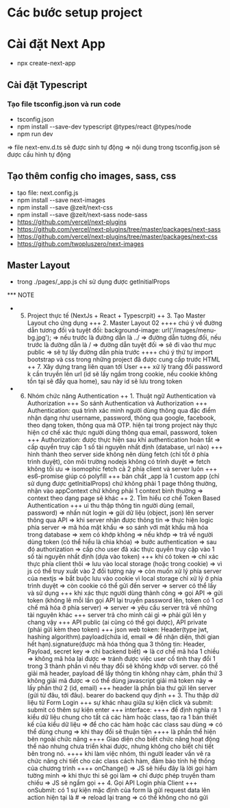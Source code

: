 # Các bước setup project

# Cài đặt Next App
- npx create-next-app

## Cài đặt Typescript

### Tạo file tsconfig.json và run code
- tsconfig.json
- npm install --save-dev typescript @types/react @types/node
- npm run dev

=> file next-env.d.ts sẽ được sinh tự động
=> nội dung trong tsconfig.json sẽ được cấu hình tự động

## Tạo thêm config cho images, sass, css
- tạo file: next.config.js
- npm install --save next-images
- npm install --save @zeit/next-css
- npm install --save @zeit/next-sass node-sass
- https://github.com/vercel/next-plugins
- https://github.com/vercel/next-plugins/tree/master/packages/next-sass
- https://github.com/vercel/next-plugins/tree/master/packages/next-css
- https://github.com/twopluszero/next-images

## Master Layout
- trong ./pages/_app.js chỉ sử dụng được getInitialProps


*** NOTE

- 5. Project thực tế (NextJs + React + Typescrpit)
  ++ 3. Tạo Master Layout cho ứng dụng
    +++ 2. Master Layout 02
      ++++ chú ý về đường dẫn tương đối và tuyệt đối: background-image: url('/images/menu-bg.jpg'); => nếu trước là đường dẫn là ../ => đường dẫn tương đối, nếu trước là đường dẫn là / => đường dẫn tuyệt đối => sẽ đi vào thư mục public => sẽ tự lấy đường dẫn phía trước
      ++++ chú ý thứ tự import bootstrap và css trong những project đã được cung cấp trước HTML
  ++ 7. Xây dựng trang liên quan tới User
    +++ xử lý trang đổi password k cần truyền lên url (id sẽ lấy ngầm trong cookie, nếu cookie không tồn tại sẽ đẩy qua home), sau này id sẽ lưu trong token
- 6. Nhóm chức năng Authentication
  ++ 1. Thuật ngữ Authentication và Authorization
    +++ So sánh Authentication và Authorization
      +++ Authentication: quá trình xác minh người dùng thông qua đặc điểm nhận dạng như username, password, thông qua google, facebook, theo dạng token, thông qua mã OTP. hiện tại trong project này thực hiện cơ chế xác thực người dùng thông qua email, password, token
      +++ Authorization: được thực hiện sau khi authentication hoàn tất => cấp quyền truy cập 1 số tài nguyên nhất định (database, url nào)
    +++ hình thành theo server side không nên dùng fetch (chỉ tốt ở phía trình duyệt), còn môi trường nodejs không có trình duyệt => fetch không tối ưu => isomophic fetch cả 2 phía client và server luôn
    +++ es6-promise giúp có polyfill
    +++ bản chất _app là 1 custom app (chỉ sử dụng được getInitialProps) chứ không phải 1 page thông thường, nhận vào appContext chứ không phải 1 context bình thường => context theo dạng page sẽ khác
  ++ 2. TÌm hiểu cơ chế Token Based Authentication
    +++ ui thu thập thông tin người dùng (email, password) => nhấn nút login => gửi dữ liệu (object, json) lên server thông qua API => khi server nhận được thông tin => thực hiện logic phía server => mã hóa mật khẩu => so sánh với mật khẩu mã hóa trong database => xem có khớp không => nếu khớp => trả về người dùng token (có thể hiểu là chìa khóa) => bước authentication => sau đó authorization => cấp cho user đã xác thực quyền truy cập vào 1 số tài nguyên nhất định (dựa vào token)
    +++ khi có token => chỉ xác thực phía client thôi => lưu vào local storage (hoặc trong cookie) => vì js có thể truy xuất vào 2 đối tượng này => còn muốn xử lý phía server của nextjs => bắt buộc lưu vào cookie vì local storage chỉ xử lý ở phía trình duyệt => còn cookie có thể gửi đến server => server có thể lấy và sử dụng
    +++ khi xác thực người dùng thành công => gọi API => gửi token (không lẽ mỗi lần gọi API lại truyền password lên, token có 1 cơ chế mã hóa ở phía server) => server => yêu cầu server trả về những tài nguyên khác
    +++ server trả cho mình cái gì => phải gửi lên y chang vậy
    +++ API public (ai cũng có thể gọi được), API private (phải gửi kèm theo token)
    +++ json web token: Header(type jwt, hashing algorithm).payload(chứa id, email => để nhận diện, thời gian hết hạn).signature(được mã hóa thông qua 3 thông tin: Header, Payload, secret key => chỉ backend biết) => là cơ chế mã hóa 1 chiều => không mã hóa lại được => tránh được việc user cố tình thay đổi 1 trong 3 thành phần vì nếu thay đổi sẽ không khớp với server. có thể giải mã header, payload để lấy thông tin không nhạy cảm, phần thứ 3 không giải mã được => có thể dùng javascript giải mã token này => lấy phần thứ 2 (id, email)
    +++ header là phần bìa thư gửi lên server (gửi từ đâu, tới đâu). bearer do backend quy định
  ++ 3. Thu thập dữ liệu từ Form Login
    +++ sự khác nhau giữa sự kiện click và submit: submit có thêm sự kiện enter
    +++ interface:
      ++++ để định nghĩa ra 1 kiểu dữ liệu chung cho tất cả các hàm hoặc class, tạo ra 1 bản thiết kế của kiểu dữ liệu => để cho các hàm hoặc các class sau dùng => có thể dùng chung => khi thay đổi sẽ thuận tiện
      ++++ là phần thể hiện bên ngoài chức năng
      ++++ Giao diện cho biết chức năng hoạt động thế nào nhưng chưa triển khai được, nhưng không cho biết chi tiết bên trong nó.
      ++++ khi làm việc nhóm, thì người leader vần vẽ ra chức năng chi tiết cho các class cách hàm, đảm bảo tính hệ thống của chương trình
      ++++ onChange() => JS sẽ hiểu đây là lời gọi hàm tường minh => khi thực thi sẽ gọi làm => chỉ được phép truyền tham chiếu => JS sẽ ngầm gọi
  ++ 4. Gọi API Login phía Client
    +++ onSubmit: có 1 sự kiện mặc định của form là gửi request data lên action hiện tại là # => reload lại trang => có thể không cho nó gửi